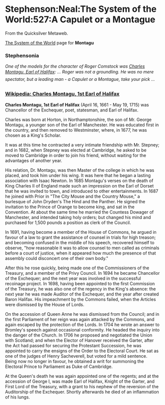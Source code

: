 
# Stephenson:Neal:The System of the World:527:A Capulet or a Montague

From the Quicksilver Metaweb.

[The System of the World](/the-system-of-the-world) page for **Montagu**
### Stephensonia


*One of the models for the character of Roger Comstock was [Charles Montagu, Earl of Halifax](/):
... Roger was not a groundling. He was no mere spectator, but a leading man - a Capulet or a Montague, take your pick ... *
### [Wikipedia: Charles Montagu, 1st Earl of Halifax](/)


**Charles Montagu, 1st Earl of Halifax** (April 16, 1661 - May 19, 1715) was Chancellor of the Exchequer, poet, statesman, and Earl of Halifax.

Charles was born at Horton, in Northamptonshire, the son of Mr. George Montagu, a younger son of the Earl of Manchester. He was educated first in the country, and then removed to Westminster, where, in 1677, he was chosen as a King's Scholar.

It was at this time he contracted a very intimate friendship with Mr. Stepney; and in 1682, when Stepney was elected at Cambridge, he asked to be moved to Cambridge in order to join his friend, without waiting for the advantages of another year.

His relation, Dr. Montagu, was then Master of the college in which he was placed, and took him under his wing. It was here that he began a lasting association with Isaac Newton. In 1685 Montagu's verses on the death of King Charles II of England made such an impression on the Earl of Dorset that he was invited to town, and introduced to other entertainments. In 1687 he joined with Prior in "The City Mouse and the Country Mouse," a burlesque of John Dryden's The Hind and the Panther. He signed the invitation to the Prince of Orange to become king, and sat in the Convention. At about the same time he married the Countess Dowager of Manchester, and intended taking holy orders; but changed his mind and purchased for 1,500 pounds a position as clerk of the Council.

In 1691, having become a member of the House of Commons, he argued in favour of a law to grant the assistance of counsel in trials for high treason; and becoming confused in the middle of his speech, recovered himself to observe, "how reasonable it was to allow counsel to men called as criminals before a court of justice, when it appeared how much the presence of that assembly could disconcert one of their own body."

After this he rose quickly, being made one of the Commissioners of the Treasury, and a member of the Privy Council. In 1694 he became Chancellor of the Exchequer; and the next year was involved in the successful recoinage project. In 1698, having been appointed to the first Commission of the Treasury, he was also one of the regency in the King's absence: the next year he was made Auditor of the Exchequer, and the year after created Baron Halifax. His impeachment by the Commons failed, when the Articles were dismissed by the House of Lords.

On the accession of Queen Anne he was dismissed from the Council; and in the first Parliament of her reign was again attacked by the Commons, and again escaped by the protection of the Lords. In 1704 he wrote an answer to Bromley's speech against occasional conformity. He headed the inquiry into the danger of the Church. In 1706 he proposed and negotiated the Union with Scotland; and when the Elector of Hanover received the Garter, after the Act had passed for securing the Protestant Succession, he was appointed to carry the ensigns of the Order to the Electoral Court. He sat as one of the judges of Henry Sacheverell, but voted for a mild sentence. Being now no longer in favour, he obtained a writ for summoning the Electoral Prince to Parliament as Duke of Cambridge.

At the Queen's death he was again appointed one of the regents; and at the accession of George I, was made Earl of Halifax, Knight of the Garter, and First Lord of the Treasury, with a grant to his nephew of the reversion of the Auditorship of the Exchequer. Shortly afterwards he died of an inflammation of his lungs.

